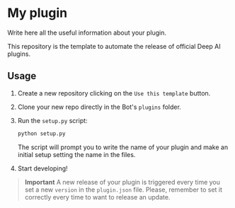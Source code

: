 # My plugin

Write here all the useful information about your plugin.

This repository is the template to automate the release of official Deep AI plugins. 

## Usage

1. Create a new repository clicking on the `Use this template` button.
2. Clone your new repo directly in the Bot's `plugins` folder.
3. Run the `setup.py` script:
    ```bash
    python setup.py
    ```
    The script will prompt you to write the name of your plugin and make an initial setup setting the name in the files.

4. Start developing!

> **Important**
> A new release of your plugin is triggered every time you set a new `version` in the `plugin.json` file.
> Please, remember to set it correctly every time to want to release an update.

